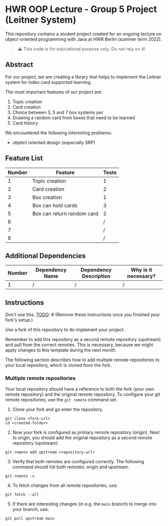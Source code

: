 # HWR OOP Lecture - Group 5 Project (Leitner System) 

This repository contains a student project created for an ongoing lecture on object-oriented programming with Java at HWR Berlin (summer term 2022).

> :warning: This code is for educational purpose only. Do not rely on it!

## Abstract

For our project, we are creating a library that helps to implement the Leitner system for index card supported learning.

The most important features of our project are:
1. Topic creation
2. Card creation
3. Choice between 3, 5 and 7 box systems per
4. Drawing a random card from boxes that need to be learned
5. Card history


We encountered the following interesting problems:
- objetct oriented design (especially SRP)


## Feature List

[TODO]: # (For each feature implemented, add a row to the table!)

| Number | Feature | Tests |
|--------|---------|-------|
| 1      | Topic creation       | 1     |
| 2      | Card creation       | 2     |
| 3      | Box creation       | 1     |
| 4      | Box can hold cards       | 3     |
| 5      | Box can return random card      | 2     |
| 6      |        | /     |
| 7      |        | /     |
| 8      |        | /     |


## Additional Dependencies

[TODO]: # (For each additional dependency your project requires- Add an additional row to the table!)

| Number | Dependency Name | Dependency Description | Why is it necessary? |
|--------|-----------------|------------------------|----------------------|
| 1      | /               | /                      | /                    |

## Instructions

Don't use this.
[TODO]: # (Remove these instructions once you finished your fork's setup.)

Use a fork of this repository to do implement your project.

Remember to add this repository as a second remote repository (upstream) and pull from the correct remotes.
This is necessary, because we might apply changes to this template during the next month.

The following section describes how to add multiple remote repositories to your local repository, which is cloned from the fork.

### Multiple remote repositories

Your local repository should have a reference to both the fork (your own remote repository) and the original remote repository.
To configure your git remote repositories, use the `git remote` command set.

1. Clone your fork and go enter the repository.
```
git clone <fork-url>
cd <created-folder>
```
2. Now your fork is configured as primary remote repository (origin).
Next to origin, you should add the original repository as a second remote repository (upstream).
```
git remote add upstream <repository-url>
```
3. Verify that both remotes are configured correctly.
The following command should list both remotes: origin and upstream.
```
git remote -v
```
4. To fetch changes from all remote repositories, use:
```
git fetch --all
```
5. If there are interesting changes (in e.g. the `main` branch) to merge into your branch, use:
```
git pull upstream main
```
